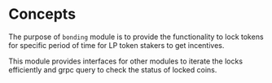 <!--
order: 1
-->

# Concepts

The purpose of `bonding` module is to provide the functionality to lock tokens for specific period of time for LP token stakers to get incentives.

This module provides interfaces for other modules to iterate the locks efficiently and grpc query to check the status of locked coins.
